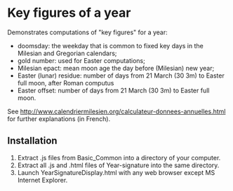 # Key figures of a year
Demonstrates computations of "key figures" for a year:
* doomsday: the weekday that is common to fixed key days in the Milesian and Gregorian calendars;
* gold number: used for Easter computations;
* Milesian epact: mean moon age the day before (Milesian) new year; 
* Easter (lunar) residue: number of days from 21 March (30 3m) to Easter full moon, after Roman computus
* Easter offset: number of days from 21 March (30 3m) to Easter full moon.

See http://www.calendriermilesien.org/calculateur-donnees-annuelles.html for further explanations (in French).
## Installation
1. Extract .js files from Basic_Common into a directory of your computer.
1. Extract all .js and .html files of Year-signature into the same directory.
1. Launch YearSignatureDisplay.html with any web browser except MS Internet Explorer.
